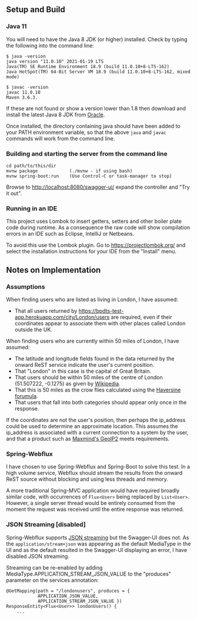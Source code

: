 

## Setup and Build

### Java 11

You will need to have the Java 8 JDK (or higher) installed.  Check by typing the following into the command line:

    $ java -version
    java version "11.0.10" 2021-01-19 LTS
    Java(TM) SE Runtime Environment 18.9 (build 11.0.10+8-LTS-162)
    Java HotSpot(TM) 64-Bit Server VM 18.9 (build 11.0.10+8-LTS-162, mixed mode)
   
    $ javac -version
    javac 11.0.10
    Maven 3.6.3.

If these are not found or show a version lower than 1.8 then download and install the latest Java 8 JDK from [Oracle](https://www.oracle.com/technetwork/java/javase/downloads/index.html).

Once installed, the directory containing java should have been added to your PATH environment variable, so that the above `java` and `javac` commands will work from the command line. 

### Building and starting the server from the command line

    cd path/to/this/dir
    mvnw package            (./mvnw - if using bash)
    mvnw spring-boot:run    (Use Control-C or task-manager to stop)
    
Browse to <http://localhost:8080/swagger-ui/> expand the controller and "Try it out".

### Running in an IDE

This project uses Lombok to insert getters, setters and other boiler plate code during runtime.  As a consequence the raw code will show compilation errors in an IDE such as Eclipse, IntelliJ or Netbeans.

To avoid this use the Lombok plugin. Go to <https://projectlombok.org/> and select the installation instructions for your IDE from the "Install" menu.


## Notes on Implementation

### Assumptions

When finding users who are listed as living in London, I have assumed:

* That all users returned by <https://bpdts-test-app.herokuapp.com/city/London/users> are required, even if their coordinates appear to associate them with other places called London outside the UK.
 
When finding users who are currently within 50 miles of London, I have assumed:

* The latitude and longitude fields found in the data returned by the onward ReST service indicate the user's current position.
* That "London" in this case is the capital of Great Britain.
* That users should be within 50 miles of the centre of London (51.507222, -0.1275) as given by [Wikipedia](https://en.wikipedia.org/wiki/London).
* That this is 50 miles as the crow flies calculated using the [Haversine forumula](https://en.wikipedia.org/wiki/Haversine_formula).
* That users that fall into both categories should appear only once in the response.  

If the coordinates are not the user's position, then perhaps the ip\_address could be used to determine an approximate location.  This assumes the ip_address is associated with a current connection to a system by the user, and that a product such as [Maxmind's GeoIP2](https://www.maxmind.com) meets requirements.
 
### Spring-Webflux

I have chosen to use Spring-Webflux and Spring-Boot to solve this test.
In a high volume service, Webflux should stream the results from the onward ReST source without blocking and using less threads and memory. 

A more traditional Spring-MVC application would have required broadly similar code, with occurrences of `Flux<User>` being replaced by `List<User>`.  However, a single server thread would be entirely consumed from the moment the request was received until the entire response was returned.

### JSON Streaming [disabled]

Spring-Webflux supports [JSON streaming](https://en.wikipedia.org/wiki/JSON_streaming) but the Swagger-UI does not.
As the `application/stream+json` was appearing as the default MediaType in the UI and as the default resulted in the Swagger-UI displaying an error, I have disabled JSON streaming.

Streaming can be re-enabled by adding MediaType.APPLICATION\_STREAM\_JSON\_VALUE to the "produces" parameter on the services annotation:

    @GetMapping(path = "/londonusers", produces = {
                APPLICATION_JSON_VALUE,
                APPLICATION_STREAM_JSON_VALUE })
    ResponseEntity<Flux<User>> londonUsers() {
        ...
